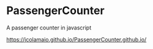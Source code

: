 # PassengerCounter
A passenger counter in javascript

https://jcolamaio.github.io/PassengerCounter.github.io/
